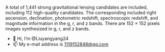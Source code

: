 A total of 1,441 strong gravitational lensing candidates are included, including 112 high-quality candidates.
The corresponding included right ascension, declination, photometric redshift, spectroscopic redshift, and magnitude information in the g, r, and z bands. 
There are 152 × 152 pixels images synthesized in g, r, and z bands.
- 👋 Hi, I’m @Liuyangyang24
- 📫 My e-mail address is 1119152848@qq.com


<!---
Liuyangyang24/Liuyangyang24 is a ✨ special ✨ repository because its `README.md` (this file) appears on your GitHub profile.
You can click the Preview link to take a look at your changes.
--->
